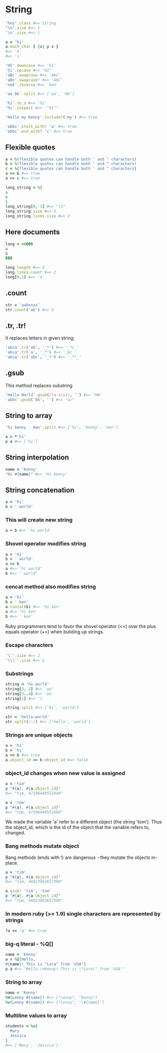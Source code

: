 # String

```ruby
'hey'.class #=> String
"\n".size #=> 1
'\n'.size #=> 1

a = 'hi'
a.each_char { |x| p x }
#=> 'h'
#=> 'i'

'HI'.downcase #=> 'hi'
'hi'.upcase #=> 'HI'
'aBc'.swapcase #=> 'AbC'
'aBc'.swapcase! #=> 'AbC'
'nek'.reverse #=> 'ken'

'aa bb'.split #=> ['aa', 'bb']

'hi'.to_s #=> 'hi'
'hi'.inspect #=> '"hi"'

'Hello my Kenny'.include?('my') #=> true

'abbc'.start_with? 'a' #=> true
'abbc'.end_with? 'c' #=> true
```

## Flexible quotes

```ruby
a = %(flexible quotes can handle both ' and " characters)
b = %!flexible quotes can handle both ' and " characters!
c = %{flexible quotes can handle both ' and " characters}
a == b #=> true
a == c #=> true

long_string = %{
a
b
}
long_string[0, 1] #=> "\n"
long_string.size #=> 5
long_string.lines.size #=> 3
```

## Here documents

```ruby
long = <<EOS
a
b
EOS

long.length #=> 4
long.lines.count #=> 2
long[0,1] #=> 'a'
```

## .count

```ruby
str = 'aabxxxx'
str.count('ab') #=> 3
```

## .tr, .tr!

It replaces letters in given string:

```ruby
'abca'.tr('ab', '_*') #=> '_*c_'
'abca'.tr('a', '_*') #=> '_bc_'
'abca'.tr('abc', '_*') #=> '_**_'
```

## .gsub

This method replaces substring

```ruby
'Hello World'.gsub(/[a-z\s]/, '') #=> 'HW'
'abbc'.gsub('bb', '') #=> "ac" 
```

## String to array

```ruby
'hi kenny   man'.split #=> ['hi', 'kenny', 'man']

a = *'hi'
p a #=> ['hi']
```

## String interpolation

```ruby
name = 'Kenny'
"Hi #{name}" #=> 'Hi Kenny'
```

## String concatenation

```ruby
a = 'hi'
b = ' world'
```

### This will create new string

```ruby
a + b #=> 'hi world' 
```

### Shovel operator modifies string

```ruby
a = 'hi'
b = ' world'
a << b
a #=> 'hi world'
b #=> ' world'
```

### concat method also modifies string

```ruby
a = 'hi'
b = ' ken'
a.concat(b) #=> 'hi ken'
a #=> 'hi ken'
b #=> ' ken'
```

Ruby programmers tend to favor the shovel operator (<<) over the
plus equals operator (+=) when buliding up strings.

### Escape characters

```ruby
'\''.size #=> 1
'\\\''.size #=> 2
```

### Substrings

```ruby
string = 'hi world'
string[3, 2] #=> 'wo'
string[3..4] #=> 'wo'
string[1] #=> 'i'

string.split #=> ['hi', 'world']

str = 'hello:world'
str.split(/:/) #=> ['hello', 'world']
```

### Strings are unique objects

```ruby
a = 'hi'
b = 'hi'
a == b #=> true
a.object_id == b.object_id #=> false
```

### object_id changes when new value is assigned

```ruby
a = 'tim'
p "#{a}, #{a.object_id}"
#=> "tim, 47196449552440"

a = 'tom'
p "#{a}, #{a.object_id}"
#=> "tom, 47196449551660"
```

We made the variable 'a' refer to a different object (the string 'tom').
Thus the object_id, which is the id of the object that the variable refers to, changed.

### Bang methods mutate object

Bang methods (ends with !) are dangerous - they mutate the objects in-place.

```ruby
a = 'tim'
p "#{a}, #{a.object_id}"
#=> "tim, 46923963657300"

a.gsub! 'tim', 'tom'
p "#{a}, #{a.object_id}"
#=> "tom, 46923963657300"
```

### In modern ruby (>= 1.9) single characters are represented by strings

```ruby
?a == 'a' #=> true
```

### big-q literal - %Q[]

```ruby
name = 'Kenny'
a = %Q[Hello,
#{name}! This is "Lora" from 'USA']
p a #=> "Hello,\nKenny! This is \"Lora\" from 'USA'"
```

### String to array

```ruby
name = 'Kenny'
%W(Lenny #{name}) #=> ["Lenny", "Kenny"]
%w(Lenny #{name}) #=> ["Lenny", "\#{name}"]
```

### Multiline values to array

```ruby
students = %w{
  Mary
  Jessica
}
#=> ['Mary', 'Jessica']
```
